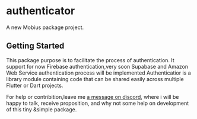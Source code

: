 # authenticator

A new Mobius package project.

## Getting Started

This package purpose is to facilitate the process of authentication.
It support for now Firebase authentication,very soon Supabase and Amazon
Web Service authentication process will be implemented
Authenticatior is a library module containing code that can be shared easily across
multiple Flutter or Dart projects.

For help or contribition,leave me
[a message on discord](https://discord.gg/tz86yjNrPZ), where i will be happy to talk, 
receive proposition, and why not some help on development of this tiny &simple package.
